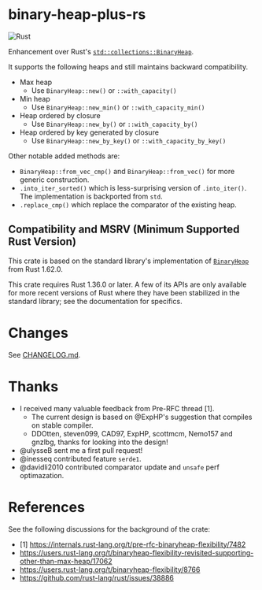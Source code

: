 # binary-heap-plus-rs

![Rust](https://github.com/sekineh/binary-heap-plus-rs/workflows/Rust/badge.svg)

Enhancement over Rust's
[`std::collections::BinaryHeap`](https://doc.rust-lang.org/stable/std/collections/struct.BinaryHeap.html).

It supports the following heaps and still maintains backward compatibility.
- Max heap
  - Use `BinaryHeap::new()` or `::with_capacity()`
- Min heap
  - Use `BinaryHeap::new_min()` or `::with_capacity_min()`
- Heap ordered by closure
  - Use `BinaryHeap::new_by()` or `::with_capacity_by()`
- Heap ordered by key generated by closure
  - Use `BinaryHeap::new_by_key()` or `::with_capacity_by_key()`

Other notable added methods are:
- `BinaryHeap::from_vec_cmp()` and `BinaryHeap::from_vec()` for more generic construction.
- `.into_iter_sorted()` which is less-surprising version of `.into_iter()`. The implementation is backported from `std`.
- `.replace_cmp()` which replace the comparator of the existing heap.

## Compatibility and MSRV (Minimum Supported Rust Version)

This crate is based on the standard library's implementation of
[`BinaryHeap`](https://doc.rust-lang.org/stable/std/collections/struct.BinaryHeap.html)
from Rust 1.62.0.

This crate requires Rust 1.36.0 or later.  A few of its APIs are only available
for more recent versions of Rust where they have been stabilized in the
standard library; see the documentation for specifics.

# Changes

See
[CHANGELOG.md](https://github.com/sekineh/binary-heap-plus-rs/blob/master/CHANGELOG.md).

# Thanks

- I received many valuable feedback from Pre-RFC thread [1].
  - The current design is based on @ExpHP's suggestion that compiles on stable compiler.
  - DDOtten, steven099, CAD97, ExpHP, scottmcm, Nemo157 and gnzlbg, thanks for looking into the design!
- @ulysseB sent me a first pull request!
- @inesseq contributed feature `serde1`.
- @davidli2010 contributed comparator update and `unsafe` perf optimazation.

# References

See the following discussions for the background of the crate:
- [1] https://internals.rust-lang.org/t/pre-rfc-binaryheap-flexibility/7482
- https://users.rust-lang.org/t/binaryheap-flexibility-revisited-supporting-other-than-max-heap/17062
- https://users.rust-lang.org/t/binaryheap-flexibility/8766
- https://github.com/rust-lang/rust/issues/38886
